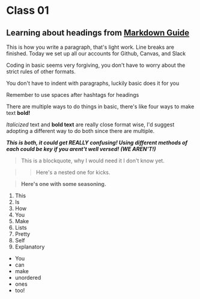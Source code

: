 # Class 01

## Learning about headings from [Markdown Guide](https://www.markdownguide.org/basic-syntax/)

This is how you write a paragraph, that's light work.
Line breaks are finished.
Today we set up all our accounts for Github, Canvas, and Slack

Coding in basic seems very forgiving, you don't have to worry about the strict rules of other formats.

You don't have to indent with paragraphs, luckily basic does it for you

Remember to use spaces after hashtags for  headings

There are multiple ways to do things in basic, there's like four ways to make text **bold!**

*Italicized* text and **bold text** are really close format wise, I'd suggest adopting a different way to do both since there are multiple.

***This is both, it could get REALLY confusing! Using different methods of each could be key if you arent't well versed! (WE AREN'T!)***
> This is a blockquote, why I would need it I don't know yet.

> > Here's a nested one for kicks.

>**Here's one with some seasoning.**

1. This
2. Is
3. How
4. You 
5. Make
6. Lists
7. Pretty 
8. Self
9. Explanatory

- You 
- can
- make
- unordered
- ones
- too!









